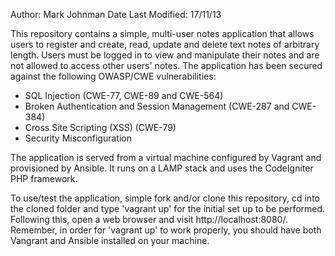 Author: Mark Johnman
Date Last Modified: 17/11/13

This repository contains a simple, multi-user notes application that allows
users to register and create, read, update and delete text notes of arbitrary
length. Users must be logged in to view and manipulate their notes and are not
allowed to access other users' notes. The application has been secured against
the following OWASP/CWE vulnerabilities:

- SQL Injection (CWE-77, CWE-89 and CWE-564)
- Broken Authentication and Session Management (CWE-287 and CWE-384)
- Cross Site Scripting (XSS) (CWE-79)
- Security Misconfiguration

The application is served from a virtual machine configured by Vagrant
and provisioned by Ansible. It runs on a LAMP stack and uses the
CodeIgniter PHP framework. 

To use/test the application, simple fork and/or clone this repository, cd
into the cloned folder and type 'vagrant up' for the initial set up to be
performed. Following this, open a web browser and visit
http://localhost:8080/. Remember, in order for 'vagrant up' to work properly,
you should have both Vangrant and Ansible installed on your machine. 
